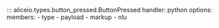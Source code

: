 ::: aliceio.types.button_pressed.ButtonPressed
    handler: python
    options:
      members:
        - type
        - payload
        - markup
        - nlu
